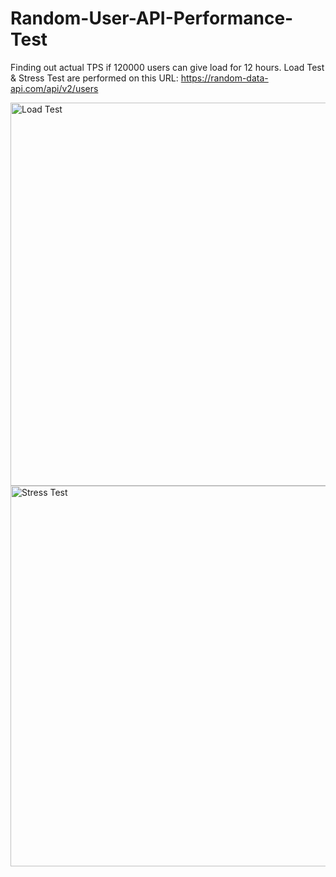 # Random-User-API-Performance-Test

Finding out actual TPS if 120000 users can give load for 12 hours. Load Test & Stress Test are performed 
on this URL: https://random-data-api.com/api/v2/users


<img width="613" alt="Load Test" src="https://github.com/litamouri/Random-User-API-Performance-Test/assets/106230174/d5318937-cc92-4386-aa25-b938f39373c7">


<img width="609" alt="Stress Test" src="https://github.com/litamouri/Random-User-API-Performance-Test/assets/106230174/b3daaa57-488d-408d-8896-0a44849279e7">
